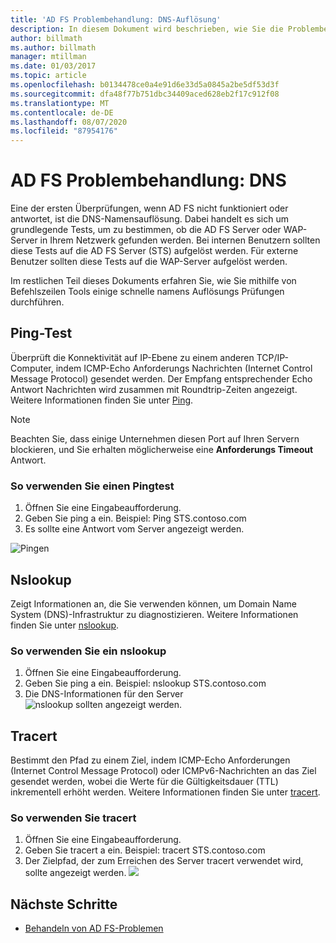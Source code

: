 ```yaml
---
title: 'AD FS Problembehandlung: DNS-Auflösung'
description: In diesem Dokument wird beschrieben, wie Sie die Problembehandlung für DNS-Aspekte AD FS
author: billmath
ms.author: billmath
manager: mtillman
ms.date: 01/03/2017
ms.topic: article
ms.openlocfilehash: b0134478ce0a4e91d6e33d5a0845a2be5df53d3f
ms.sourcegitcommit: dfa48f77b751dbc34409aced628eb2f17c912f08
ms.translationtype: MT
ms.contentlocale: de-DE
ms.lasthandoff: 08/07/2020
ms.locfileid: "87954176"
---
```

# <a name="ad-fs-troubleshooting---dns"></a>AD FS Problembehandlung: DNS
Eine der ersten Überprüfungen, wenn AD FS nicht funktioniert oder antwortet, ist die DNS-Namensauflösung.  Dabei handelt es sich um grundlegende Tests, um zu bestimmen, ob die AD FS Server oder WAP-Server in Ihrem Netzwerk gefunden werden.  Bei internen Benutzern sollten diese Tests auf die AD FS Server (STS) aufgelöst werden.    Für externe Benutzer sollten diese Tests auf die WAP-Server aufgelöst werden.

Im restlichen Teil dieses Dokuments erfahren Sie, wie Sie mithilfe von Befehlszeilen Tools einige schnelle namens Auflösungs Prüfungen durchführen.

## <a name="ping-test"></a>Ping-Test
Überprüft die Konnektivität auf IP-Ebene zu einem anderen TCP/IP-Computer, indem ICMP-Echo Anforderungs Nachrichten (Internet Control Message Protocol) gesendet werden. Der Empfang entsprechender Echo Antwort Nachrichten wird zusammen mit Roundtrip-Zeiten angezeigt.  Weitere Informationen finden Sie unter [Ping](/previous-versions/windows/it-pro/windows-server-2012-R2-and-2012/ff961503(v=ws.11)).


>[!NOTE]
>Beachten Sie, dass einige Unternehmen diesen Port auf Ihren Servern blockieren, und Sie erhalten möglicherweise eine **Anforderungs Timeout** Antwort.

### <a name="to-use-a-ping-test"></a>So verwenden Sie einen Pingtest
1.  Öffnen Sie eine Eingabeaufforderung.
2. Geben Sie ping <name of adfs server> a ein. Beispiel: Ping STS.contoso.com
3. Es sollte eine Antwort vom Server angezeigt werden.

![Pingen](media/ad-fs-tshoot-dns/dns1.png)

## <a name="nslookup"></a>Nslookup
Zeigt Informationen an, die Sie verwenden können, um Domain Name System (DNS)-Infrastruktur zu diagnostizieren.  Weitere Informationen finden Sie unter [nslookup](/previous-versions/windows/it-pro/windows-server-2012-R2-and-2012/cc725991(v=ws.11)).

### <a name="to-use-a-nslookup"></a>So verwenden Sie ein nslookup
1.  Öffnen Sie eine Eingabeaufforderung.
2. Geben Sie ping <name of adfs server> a ein. Beispiel: nslookup STS.contoso.com
3. Die DNS-Informationen für den Server ![ nslookup sollten angezeigt werden.](media/ad-fs-tshoot-dns/dns2.png)

## <a name="tracert"></a>Tracert
Bestimmt den Pfad zu einem Ziel, indem ICMP-Echo Anforderungen (Internet Control Message Protocol) oder ICMPv6-Nachrichten an das Ziel gesendet werden, wobei die Werte für die Gültigkeitsdauer (TTL) inkrementell erhöht werden.   Weitere Informationen finden Sie unter [tracert](/previous-versions/windows/it-pro/windows-server-2012-R2-and-2012/ff961507(v=ws.11)).


### <a name="to-use-tracert"></a>So verwenden Sie tracert
1.  Öffnen Sie eine Eingabeaufforderung.
2. Geben Sie tracert <name of adfs server> a ein. Beispiel: tracert STS.contoso.com
3. Der Zielpfad, der zum Erreichen des Server tracert verwendet wird, sollte angezeigt werden. ![](media/ad-fs-tshoot-dns/dns3.png)

## <a name="next-steps"></a>Nächste Schritte

- [Behandeln von AD FS-Problemen](ad-fs-tshoot-overview.md)
